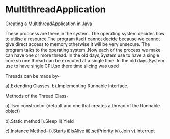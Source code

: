 # MultithreadApplication
Creating a MultithreadApplication in Java 

These proccess are there in the system. The operating system decides how to utilise a resource.The program itself cannot decide because we cannot 
give direct access to memory,otherwise it will be very unsecure. The program talks to the operating system .Now each of the process we make can have 
one or more thread.
In the old days,System use to have a single core so one thread can be executed at a single time.
In the old days,System use to have single CPU,so there time slicing was used  

Threads can be made by-

a).Extending Classes.
b).Implementing Runnable Interface.

Methods of the Thread Class-

a).Two constructor (default and one that creates a thread of the Runnable object)

b).Static method 
i).Sleep
ii).Yield

c).Instance Method-
i).Starts
ii)isAlive
iii).setPriority
iv).Join
v).Interrupt

